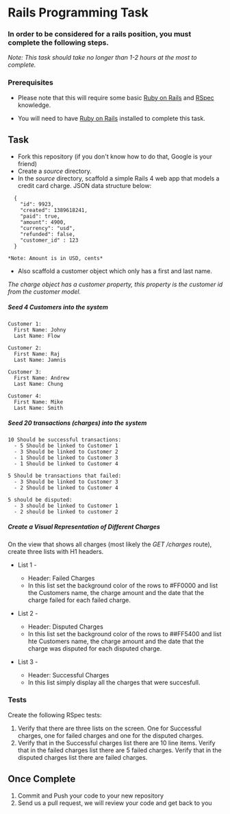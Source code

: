 # Rails Programming Task

### In order to be considered for a rails position, you must complete the following steps.
*Note: This task should take no longer than 1-2 hours at the most to complete.*


### Prerequisites

- Please note that this will require some basic [Ruby on Rails](http://rubyonrails.org/) and [RSpec](http://rspec.info/) knowledge. 

- You will need to have [Ruby on Rails](http://www.rubyonrails.org/) installed to complete this task. 

## Task

- Fork this repository (if you don't know how to do that, Google is your friend)
- Create a *source* directory.
- In the *source* directory, scaffold a simple Rails 4 web app that models a credit card charge. JSON data structure below: 

```
  {
    "id": 9923,
    "created": 1389618241,
    "paid": true,
    "amount": 4900,
    "currency": "usd",
    "refunded": false,
    "customer_id" : 123
  }
```

    *Note: Amount is in USD, cents*

- Also scaffold a customer object which only has a first and last name. 

*The charge object has a customer property, this property is the customer id from the customer model.*

##### Seed 4 Customers into the system
    Customer 1: 
      First Name: Johny 
      Last Name: Flow

    Customer 2: 
      First Name: Raj
      Last Name: Jamnis

    Customer 3: 
      First Name: Andrew
      Last Name: Chung

    Customer 4: 
      First Name: Mike
      Last Name: Smith

  
##### Seed 20 transactions (charges) into the system

    10 Should be successful transactions:
      - 5 Should be linked to Customer 1
      - 3 Should be linked to Customer 2
      - 1 Should be linked to Customer 3
      - 1 Should be linked to Customer 4
    
    5 Should be transactions that failed:
      - 3 Should be linked to Customer 3
      - 2 Should be linked to Customer 4
    
    5 should be disputed:
      - 3 should be linked to Customer 1
      - 2 should be linked to customer 2


##### Create a Visual Representation of Different Charges
On the view that shows all charges (most likely the *GET /charges* route), create three lists with H1 headers. 

- List 1 - 
  - Header: Failed Charges
  - In this list set the background color of the rows to #FF0000 and list the Customers name, the charge amount and the date that the charge failed for each failed charge. 

- List 2 - 
  - Header: Disputed Charges
  - In this list set the background color of the rows to ##FF5400 and list hte Customers name, the charge amount and the date that the charge was disputed for each disputed charge. 

- List 3 - 
  - Header: Successful Charges
  - In this list simply display all the charges that were succesfull. 

### Tests

Create the following RSpec tests:

  1.  Verify that there are three lists on the screen. One for Successful charges, one for failed charges and one for the disputed charges. 
  2.  Verify that in the Successful charges list there are 10 line items. Verify that in the failed charges list there are 5 failed charges. Verify that in the disputed charges list there are failed charges. 

## Once Complete
1. Commit and Push your code to your new repository
2. Send us a pull request, we will review your code and get back to you






